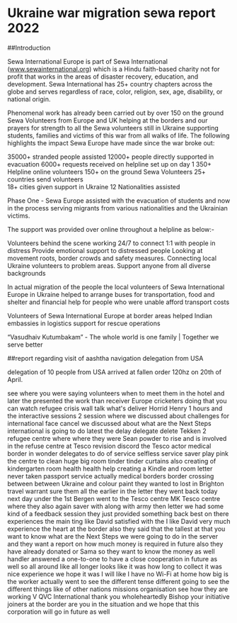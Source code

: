 # Ukraine war migration sewa report 2022


##Introduction

Sewa International Europe is part of Sewa International (www.sewainternational.org) which is a Hindu faith-based charity not for profit that works in the areas of disaster recovery, education, and development. Sewa International has 25+ country chapters across the globe and serves regardless of race, color, religion, sex, age, disability, or national origin.

Phenomenal work has already been carried out by over 150 on the ground Sewa Volunteers from Europe and UK helping at the borders and our prayers for strength to all the Sewa volunteers still in Ukraine supporting students, families and victims of this war from all walks of life. The following highlights the impact Sewa Europe have made since the war broke out:

35000+ stranded people assisted
12000+ people directly supported in evacuation
6000+ requests received on helpline set up on day 1
350+ Helpline online volunteers
150+ on the ground Sewa Volunteers
25+ countries send volunteers  
18+ cities given support in Ukraine
12 Nationalities assisted


Phase One - Sewa Europe assisted with the evacuation of students and now in the process serving migrants from various nationalities and the Ukrainian victims.

The support was provided over online throughout a helpline as below:-

Volunteers behind the scene working 24/7 to connect 1:1 with people in distress
Provide emotional support to distressed people
Looking at movement roots, border crowds and safety measures.
Connecting local Ukraine volunteers to problem areas.
Support anyone from all diverse backgrounds

In actual migration of the people the local volunteers of Sewa International Europe in Ukraine helped to arrange buses for transportation, food and shelter and financial help for people who were unable afford transport costs

Volunteers of Sewa International Europe at border areas helped Indian embassies in logistics support for rescue operations

“Vasudhaiv Kutumbakam” - The whole world is one family | Together we serve better


##report regarding visit of   aashtha  navigation delegation from USA

delegation of 10 people from USA arrived at fallen order 120hz on 20th of April.

see where you were saying volunteers when to meet them in the hotel and later the presented the work than receiver Europe cricketers doing that you can watch refugee crisis wall talk what's deliver Horrid Henry 1 hours and the interactive sessions 2 session where we discussed about challenges for international face cancel we discussed about what are the Next Steps international is going to do latest the delay delegate delete Tekken 2 refugee centre where where they were Sean powder to rise and is involved in the refuse centre at Tesco revision discord the Tesco actor medical border in wonder delegates to do of service selfless service saver play pink the centre to clean huge big room tinder tinder curtains also creating of kindergarten room health health help creating a Kindle and room letter never taken passport service actually medical borders border crossing between between Ukraine and colour paint they wanted to lost in Brighton travel warrant sure them all the earlier in the letter they went back today next day under the 1st Bergen went to the Tesco centre MK Tesco centre where they also again saver with along with army then letter we had some kind of a feedback session they just provided something back best on there experiences the main ting like David satisfied with the I like David very much experience the heart at the border also they said that the tallest at that you want to know what are the Next Steps we were going to do in the server and they want a report on how much money is required in future also they have already donated or Sama so they want to know the money as well handler answered a one-to-one to have a close cooperation in future as well so all around like all longer looks like it was how long to collect it was nice experience we hope it was I will like I have no Wi-Fi at home how big is the worker actually went to see the different tense different going to see the different things like of other nations missions organisation see how they are working V QVC International thank you wholeheartedly Bishop your initiative joiners at the border are you in the situation and we hope that this corporation will go in future as well